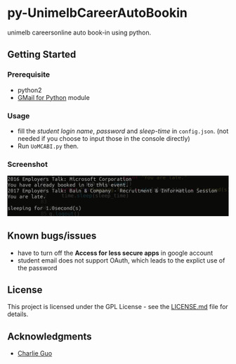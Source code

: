 # py-UnimelbCareerAutoBookin

unimelb careersonline auto book-in using python.

## Getting Started

### Prerequisite

+ python2
+ [GMail for Python](https://github.com/charlierguo/gmail) module


### Usage

* fill the _student login name_, _password_ and _sleep-time_ in `config.json`. (not needed if you choose to input those in the console directly)
* Run `UoMCABI.py` then.


### Screenshot

![Screenshot](screenshot.png)


## Known bugs/issues

+ have to turn off the __Access for less secure apps__ in google account
+ student email does not support OAuth, which leads to the explict use of the password


## License

This project is licensed under the GPL License - see the
[LICENSE.md](LICENSE.md) file for details.


## Acknowledgments

* [Charlie Guo](https://github.com/charlierguo/)